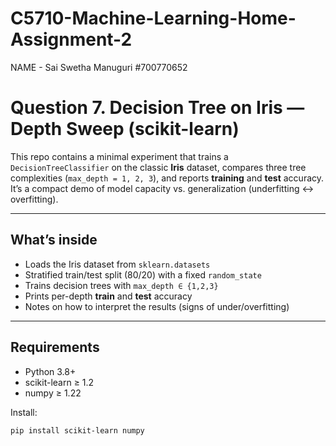 # C5710-Machine-Learning-Home-Assignment-2

NAME - Sai Swetha Manuguri #700770652 

# Question 7. Decision Tree on Iris — Depth Sweep (scikit-learn)

This repo contains a minimal experiment that trains a `DecisionTreeClassifier` on the classic **Iris** dataset, compares three tree complexities (`max_depth = 1, 2, 3`), and reports **training** and **test** accuracy. It’s a compact demo of model capacity vs. generalization (underfitting ↔ overfitting).

---

## What’s inside

- Loads the Iris dataset from `sklearn.datasets`
- Stratified train/test split (80/20) with a fixed `random_state`
- Trains decision trees with `max_depth ∈ {1,2,3}`
- Prints per-depth **train** and **test** accuracy
- Notes on how to interpret the results (signs of under/overfitting)

---

## Requirements

- Python 3.8+
- scikit-learn ≥ 1.2
- numpy ≥ 1.22

Install:
```bash
pip install scikit-learn numpy

